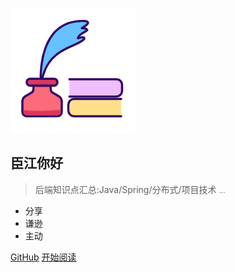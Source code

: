 ![logo](_media/logo.png)

## 臣江你好 
> 后端知识点汇总:Java/Spring/分布式/项目技术 <small>...</small>

- 分享
- 谦逊
- 主动

[GitHub](https://github.com/fangchenjiang/myblog.git)
[开始阅读](README.md)
